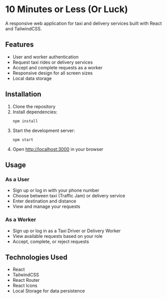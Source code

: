 # 10 Minutes or Less (Or Luck)

A responsive web application for taxi and delivery services built with React and TailwindCSS.

## Features

- User and worker authentication
- Request taxi rides or delivery services
- Accept and complete requests as a worker
- Responsive design for all screen sizes
- Local data storage

## Installation

1. Clone the repository
2. Install dependencies:
   ```
   npm install
   ```
3. Start the development server:
   ```
   npm start
   ```
4. Open [http://localhost:3000](http://localhost:3000) in your browser

## Usage

### As a User
- Sign up or log in with your phone number
- Choose between taxi (Traffic Jam) or delivery service
- Enter destination and distance
- View and manage your requests

### As a Worker
- Sign up or log in as a Taxi Driver or Delivery Worker
- View available requests based on your role
- Accept, complete, or reject requests

## Technologies Used

- React
- TailwindCSS
- React Router
- React Icons
- Local Storage for data persistence 
